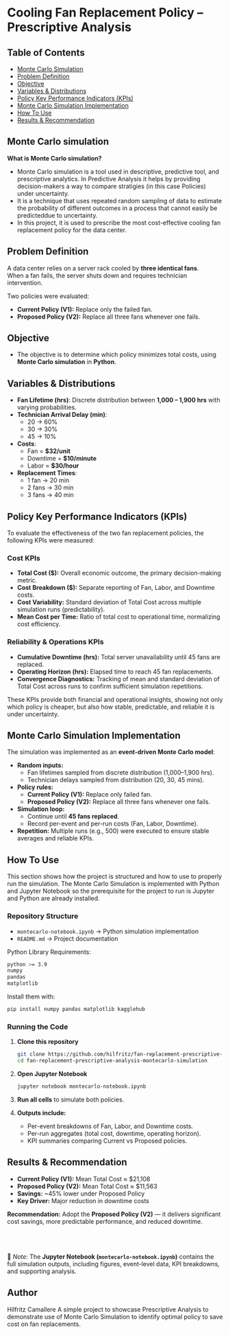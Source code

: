 # Cooling Fan Replacement Policy – Prescriptive Analysis 

## Table of Contents
- [Monte Carlo Simulation](#monte-carlo-simulation)
- [Problem Definition](#problem-definition)
- [Objective](#objective)
- [Variables & Distributions](#variables--distributions)
- [Policy Key Performance Indicators (KPIs)](#policy-key-performance-indicators-kpis)
- [Monte Carlo Simulation Implementation](#monte-carlo-simulation-implementation)
- [How To Use](#how-to-use)
- [Results & Recommendation](#results--recommendations)

## Monte Carlo simulation
**What is Monte Carlo simulation?** </br>
- Monte Carlo simulation is a tool used in descriptive, predictive tool, and prescriptive analytics. In Predictive Analysis it helps by providing decision-makers a way to compare stratigies (in this case Policies) under uncertainty.
- It is a technique that uses repeated random sampling of data to estimate the probability of different outcomes in a process that cannot easily be predicteddue to uncertainty.
- In this project, it is used to prescribe the most cost-effective cooling fan replacement policy for the data center.  


## Problem Definition
A data center relies on a server rack cooled by **three identical fans**.  
When a fan fails, the server shuts down and requires technician intervention.  
  
  Two policies were evaluated:  
  - **Current Policy (V1):** Replace only the failed fan.  
  - **Proposed Policy (V2):** Replace all three fans whenever one fails.  


## Objective
- The objective is to determine which policy minimizes total costs, using **Monte Carlo simulation** in **Python**.

## Variables & Distributions
- **Fan Lifetime (hrs)**: Discrete distribution between **1,000 – 1,900 hrs** with varying probabilities.  
- **Technician Arrival Delay (min)**:  
  - 20 → 60%  
  - 30 → 30%  
  - 45 → 10%  
- **Costs**:  
  - Fan = **$32/unit**  
  - Downtime = **$10/minute**  
  - Labor = **$30/hour**  
- **Replacement Times**:  
  - 1 fan → 20 min  
  - 2 fans → 30 min  
  - 3 fans → 40 min

## Policy Key Performance Indicators (KPIs)

To evaluate the effectiveness of the two fan replacement policies, the following KPIs were measured:

### Cost KPIs
- **Total Cost ($):** Overall economic outcome, the primary decision-making metric.  
- **Cost Breakdown ($):** Separate reporting of Fan, Labor, and Downtime costs.  
- **Cost Variability:** Standard deviation of Total Cost across multiple simulation runs (predictability).  
- **Mean Cost per Time:** Ratio of total cost to operational time, normalizing cost efficiency.

### Reliability & Operations KPIs
- **Cumulative Downtime (hrs):** Total server unavailability until 45 fans are replaced.  
- **Operating Horizon (hrs):** Elapsed time to reach 45 fan replacements.  
- **Convergence Diagnostics:** Tracking of mean and standard deviation of Total Cost across runs to confirm sufficient simulation repetitions.

These KPIs provide both financial and operational insights, showing not only which policy is cheaper, but also how stable, predictable, and reliable it is under uncertainty.

## Monte Carlo Simulation Implementation
The simulation was implemented as an **event-driven Monte Carlo model**:  
- **Random inputs:**  
  - Fan lifetimes sampled from discrete distribution (1,000–1,900 hrs).  
  - Technician delays sampled from distribution (20, 30, 45 mins).  
- **Policy rules:**  
  - **Current Policy (V1):** Replace only failed fan.  
  - **Proposed Policy (V2):** Replace all three fans whenever one fails.  
- **Simulation loop:**  
  - Continue until **45 fans replaced**.  
  - Record per-event and per-run costs (Fan, Labor, Downtime).  
- **Repetition:** Multiple runs (e.g., 500) were executed to ensure stable averages and reliable KPIs.

## How To Use
This section shows how the project is structured and how to use to properly run the simulation. The Monte Carlo Simulation is implemented with Python and Jupyter Notebook so the prerequisite for the project to run is Jupyter and Python are already installed.

### Repository Structure
- `montecarlo-notebook.ipynb` → Python simulation implementation  
- `README.md` → Project documentation  


Python Library Requirements:
```bash
python >= 3.9
numpy
pandas
matplotlib
```

Install them with:
```bash
pip install numpy pandas matplotlib kagglehub
```

### Running the Code

1. **Clone this repository**  
   ```bash
   git clone https://github.com/hilfritz/fan-replacement-prescriptive-analysis-montecarlo-simulation.git
   cd fan-replacement-prescriptive-analysis-montecarlo-simulation
   ```

2. **Open Jupyter Notebook**  
   ```bash
   jupyter notebook montecarlo-notebook.ipynb
   ```

3. **Run all cells** to simulate both policies.  

4. **Outputs include:**  
   - Per-event breakdowns of Fan, Labor, and Downtime costs.  
   - Per-run aggregates (total cost, downtime, operating horizon).  
   - KPI summaries comparing Current vs Proposed policies.

## Results & Recommendation
- **Current Policy (V1):** Mean Total Cost ≈ $21,108  
- **Proposed Policy (V2):** Mean Total Cost ≈ $11,563  
- **Savings:** ~45% lower under Proposed Policy  
- **Key Driver:** Major reduction in downtime costs  

**Recommendation:** Adopt the **Proposed Policy (V2)** — it delivers significant cost savings, more predictable performance, and reduced downtime.  

<br/></br></br>
📓 *Note:* The **Jupyter Notebook (`montecarlo-notebook.ipynb`)** contains the full simulation outputs, including figures, event-level data, KPI breakdowns, and supporting analysis.


## Author
Hilfritz Camallere
A simple project to showcase Prescriptive Analysis to demonstrate use of Monte Carlo Simulation to identify optimal policy to save cost on fan replacements.

<!--
## 👥 Team
Group 6 – Prescriptive Analytics, University of Niagara Falls Canada  
- Hilfritz Camallere  
- Tiago Caramello Ceolato  
- Daniyal Nadeem Khan  
- Bruno Sassi
--> 

